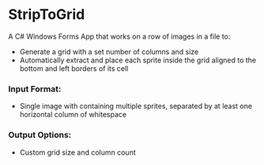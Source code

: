 # StripToGrid
A C# Windows Forms App that works on a row of images in a file to:
- Generate a grid with a set number of columns and size
- Automatically extract and place each sprite inside the grid aligned to the bottom and left borders of its cell 

### Input Format:
- Single image with containing multiple sprites, separated by at least one horizontal column of whitespace

### Output Options:
- Custom grid size and column count

